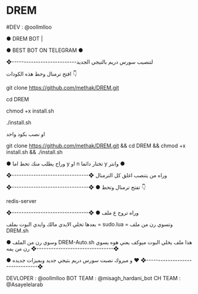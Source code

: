 # DREM

#DEV : @oollmlloo

● DREM BOT |

● BEST BOT ON TELEGRAM ●

❖---------------------------لتنصيب سورس دريم بالتيجي الجديد

افتح ترمنال وحط هذه الكودات 👇

git clone https://github.com/methak/DREM.git

cd DREM

chmod +x install.sh

./install.sh

او نصب بكود واحد

git clone https://github.com/methak/DREM.git && cd DREM && chmod +x install.sh && ./install.sh

● وراح يطلب منك تحط اما y او n تختار دائما y وانتر ●

❖--------------------------------❖ وراه من يتنصب اغلق كل الترمنال

❖--------------------------------❖ ● تفتح ترمنال وتحط 👇

redis-server

❖--------------------------------❖ ● وراه تروح ع ملف

بعدها تخلي الايدي مالك وايدي البوت بملف = sudo.lua = وتسوي رن من ملف DREM.sh

● وسوي رن من الملف DREM-Auto.sh هذا ملف يخلي البوت ميوكف يعني هوه يسوي رن من يمه ❖--------------------------------❖

● و مبروك نصبت سورس دريم بتيجي جديد وبميزات جديده ❤️ ❖--------------------------------❖

DEVLOPER : @oollmlloo
BOT TEAM : @misagh_hardani_bot
CH TEAM : @Asayelelarab
